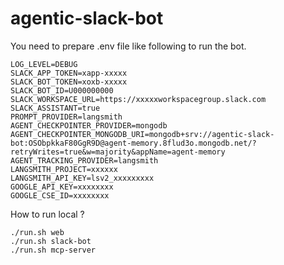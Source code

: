 # agentic-slack-bot

You need to prepare .env file like following to run the bot.

```
LOG_LEVEL=DEBUG
SLACK_APP_TOKEN=xapp-xxxxx
SLACK_BOT_TOKEN=xoxb-xxxxx
SLACK_BOT_ID=U000000000
SLACK_WORKSPACE_URL=https://xxxxxworkspacegroup.slack.com
SLACK_ASSISTANT=true
PROMPT_PROVIDER=langsmith
AGENT_CHECKPOINTER_PROVIDER=mongodb
AGENT_CHECKPOINTER_MONGODB_URI=mongodb+srv://agentic-slack-bot:OSObpkkaF80GgR9D@agent-memory.8flud3o.mongodb.net/?retryWrites=true&w=majority&appName=agent-memory
AGENT_TRACKING_PROVIDER=langsmith
LANGSMITH_PROJECT=xxxxxx
LANGSMITH_API_KEY=lsv2_xxxxxxxxx
GOOGLE_API_KEY=xxxxxxxx
GOOGLE_CSE_ID=xxxxxxxx
```

How to run local ?

```
./run.sh web
./run.sh slack-bot
./run.sh mcp-server
```

